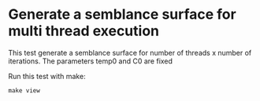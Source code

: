 # Generate a semblance surface for multi thread execution

This test generate a semblance surface for number of threads x number of iterations. The parameters temp0 and C0 are fixed

Run this test with make:

```
make view
```
